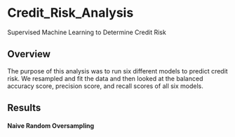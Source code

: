 # Credit_Risk_Analysis
Supervised Machine Learning to Determine Credit Risk

## Overview
The purpose of this analysis was to run six different models to predict credit risk. We resampled and fit the data and then looked at the balanced accuracy score, precision score, and recall scores of all six models.

## Results
#### Naive Random Oversampling


